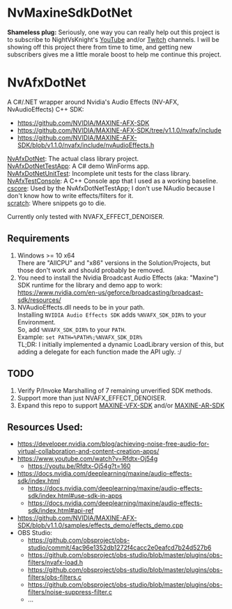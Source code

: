 # NvMaxineSdkDotNet

**Shameless plug:** Seriously, one way you can really help out this project is to subscribe to NightVsKnight's
[YouTube](https://www.youtube.com/channel/UCn8Ds6jeUzjxCPkMApg_koA) and/or [Twitch](https://www.twitch.tv/nightvsknight) channels.
I will be showing off this project there from time to time, and getting new subscribers gives me a little morale boost to help me continue this project.

# NvAfxDotNet

A C#/.NET wrapper around Nvidia's Audio Effects (NV-AFX, NvAudioEffects) C++ SDK:
* https://github.com/NVIDIA/MAXINE-AFX-SDK
* https://github.com/NVIDIA/MAXINE-AFX-SDK/tree/v1.1.0/nvafx/include
* https://github.com/NVIDIA/MAXINE-AFX-SDK/blob/v1.1.0/nvafx/include/nvAudioEffects.h

[NvAfxDotNet](NvAfxDotNet/NvAfxDotNet): The actual class library project.  
[NvAfxDotNetTestApp](NvAfxDotNet/NvAfxDotNetTestApp): A C# demo WinForms app.  
[NvAfxDotNetUnitTest](NvAfxDotNet/NvAfxDotNetUnitTest): Incomplete unit tests for the class library.  
[NvAfxTestConsole](NvAfxDotNet/NvAfxTestConsole): A C++ Console app that I used as a working baseline.  
[cscore](https://github.com/NightVsKnight/cscore/): Used by the NvAfxDotNetTestApp; I don't use NAudio because I don't know how to write effects/filters for it.  
[scratch](NvAfxDotNet/scratch): Where snippets go to die.  

Currently only tested with NVAFX_EFFECT_DENOISER.

## Requirements
1. Windows >= 10 x64  
   There are "AllCPU" and "x86" versions in the Solution/Projects, but those don't work and should probably be removed.
2. You need to install the Nvidia Broadcast Audio Effects (aka: "Maxine") SDK runtime for the library and demo app to work:  
   https://www.nvidia.com/en-us/geforce/broadcasting/broadcast-sdk/resources/
3. NVAudioEffects.dll needs to be in your path.  
   Installing `NVIDIA Audio Effects SDK` adds `%NVAFX_SDK_DIR%` to your Environment.  
   So, add `%NVAFX_SDK_DIR%` to your `PATH`.  
   Example: `set PATH=%PATH%;%NVAFX_SDK_DIR%`  
   TL;DR: I initially implemented a dynamic LoadLibrary version of this, but adding a delegate for each function made the API ugly. :/

## TODO
1. Verify P/Invoke Marshalling of 7 remaining unverified SDK methods.
2. Support more than just NVAFX_EFFECT_DENOISER.
3. Expand this repo to support [MAXINE-VFX-SDK](https://github.com/NVIDIA/MAXINE-VFX-SDK) and/or [MAXINE-AR-SDK](https://github.com/NVIDIA/MAXINE-AR-SDK)

## Resources Used:
* https://developer.nvidia.com/blog/achieving-noise-free-audio-for-virtual-collaboration-and-content-creation-apps/
* https://www.youtube.com/watch?v=Rfdtx-Oj54g
  * https://youtu.be/Rfdtx-Oj54g?t=160
* https://docs.nvidia.com/deeplearning/maxine/audio-effects-sdk/index.html
  * https://docs.nvidia.com/deeplearning/maxine/audio-effects-sdk/index.html#use-sdk-in-apps
  * https://docs.nvidia.com/deeplearning/maxine/audio-effects-sdk/index.html#api-ref
* https://github.com/NVIDIA/MAXINE-AFX-SDK/blob/v1.1.0/samples/effects_demo/effects_demo.cpp
* OBS Studio:
  * https://github.com/obsproject/obs-studio/commit/4ac96e1352db1272f4cacc2e0eafcd7b24d527b6
  * https://github.com/obsproject/obs-studio/blob/master/plugins/obs-filters/nvafx-load.h
  * https://github.com/obsproject/obs-studio/blob/master/plugins/obs-filters/obs-filters.c
  * https://github.com/obsproject/obs-studio/blob/master/plugins/obs-filters/noise-suppress-filter.c
  * ...

